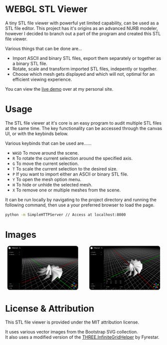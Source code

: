 # WEBGL STL Viewer
A tiny STL file viewer with powerful yet limited capability, can be used as a STL file editor.
This project has it's origins as an advanced NURB modeler, however I decided to branch out a part of the program and created this STL file viewer.

Various things that can be done are...
* Import ASCII and binary STL files, export them separately or together as a binary STL file.
* Rotate, scale and transform imported STL files, indepently or together.
* Choose which mesh gets displayed and which will not, optimal for an efficient viewing experience.

You can view the [live demo](798.pages.dev/s/viewer) over at my personal site.

# Usage
The STL file viewer at it's core is an easy program to audit multiple STL files at the same time. The key functionality can be accessed through the canvas UI, or with the keybinds below.

Various keybinds that can be used are......

- `WASD` To move around the scene.
- `R` To rotate the current selection around the specified axis.
- `G` To move the current selection.
- `T` To scale the current selection to the desired size.
- `P` If you want to import either an ASCII or binary STL file.
- `Y` To open the mesh option menu.
- `H` To hide or unhide the selected mesh.
- `X` To remove one or multiple meshes from the scene.

It can be run locally by navigating to the project directory and running the following command, then use a your preferred browser to load the page.
```bash
python -m SimpleHTTPServer // Access at localhost:8000
```

# Images
<p align="center">
  <img src="./images/0.png" width="45%">
  &nbsp; &nbsp; &nbsp; &nbsp;
  <img src="./images/1.png" width="45%">
</p>

# License & Attribution
This STL file viewer is provided under the MIT attribution license. 

It uses various vector images from the Bootstrap SVG collection.\
It also uses a modified version of the [THREE.InfiniteGridHelper](https://github.com/Fyrestar/THREE.InfiniteGridHelper) by Fyrestar.

